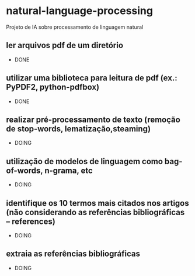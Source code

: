 # natural-language-processing
Projeto de IA sobre processamento de linguagem natural

## ler arquivos pdf de um diretório
- DONE

## utilizar uma biblioteca para leitura de pdf (ex.: PyPDF2, python-pdfbox)
- DONE

## realizar pré-processamento de texto (remoção de stop-words, lematização,steaming)
- DOING


## utilização de modelos de linguagem como bag-of-words, n-grama, etc
- DOING


## identifique os 10 termos mais citados nos artigos (não considerando as referências bibliográficas – references)
- DOING


## extraia as referências bibliográficas
- DOING